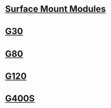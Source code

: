 # [Surface Mount Modules](intro.md)
# [G30](g30.md)
# [G80](g80.md)
# [G120](g120.md)
# [G400S](g400s.md)